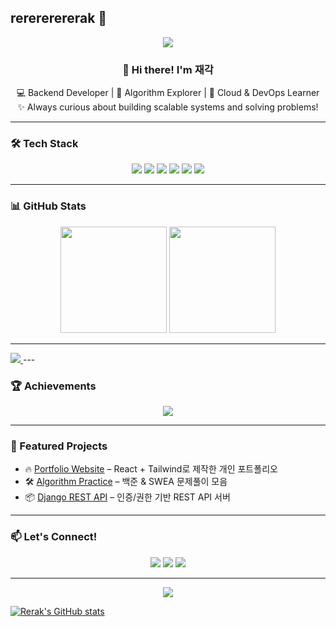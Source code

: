 ## rerererererak 👋
<!-- 헤더 배너 -->
<p align="center">
  <img src="https://capsule-render.vercel.app/api?type=waving&color=gradient&height=200&section=header&text=Welcome%20to%20재각's%20Hub!&fontSize=40&animation=fadeIn&fontAlignY=35" />
</p>

<!-- 자기소개 -->
<h3 align="center">👋 Hi there! I'm 재각</h3>
<p align="center">
  💻 Backend Developer | 🚀 Algorithm Explorer | 🌱 Cloud & DevOps Learner <br>
  ✨ Always curious about building scalable systems and solving problems!
</p>

---

### 🛠 Tech Stack
<p align="center">
  <img src="https://img.shields.io/badge/Python-3776AB?style=for-the-badge&logo=python&logoColor=white"/>
  <img src="https://img.shields.io/badge/Django-092E20?style=for-the-badge&logo=django&logoColor=white"/>
  <img src="https://img.shields.io/badge/JavaScript-FFD700?style=for-the-badge&logo=javascript&logoColor=black"/>
  <img src="https://img.shields.io/badge/React-61DAFB?style=for-the-badge&logo=react&logoColor=black"/>
  <img src="https://img.shields.io/badge/AWS-232F3E?style=for-the-badge&logo=amazon-aws&logoColor=white"/>
  <img src="https://img.shields.io/badge/Docker-2496ED?style=for-the-badge&logo=docker&logoColor=white"/>
</p>

---

### 📊 GitHub Stats
<p align="center">
  <img src="https://github-readme-stats.vercel.app/api?username=rerak&show_icons=true&theme=radical" height="170"/>
  <img src="https://github-readme-stats.vercel.app/api/top-langs/?username=rerak&layout=compact&theme=radical" height="170"/>
</p>

---
<a href="https://solved.ac/chjg0827">
    <img src="http://mazassumnida.wtf/api/v2/generate_badge?boj=chjg0827" />
  </a>
---

### 🏆 Achievements
<p align="center">
  <img src="https://github-profile-trophy.vercel.app/?username=rerak&theme=dracula&no-frame=true&margin-w=15&row=1"/>
</p>

---

### 🚀 Featured Projects
- 🔥 [Portfolio Website](https://github.com/rerak/portfolio) – React + Tailwind로 제작한 개인 포트폴리오
- 🛠️ [Algorithm Practice](https://github.com/rerak/algorithms) – 백준 & SWEA 문제풀이 모음
- 📦 [Django REST API](https://github.com/rerak/django-api) – 인증/권한 기반 REST API 서버

---

### 📫 Let's Connect!
<p align="center">
  <a href="mailto:yourmail@gmail.com"><img src="https://img.shields.io/badge/Gmail-D14836?style=for-the-badge&logo=gmail&logoColor=white"/></a>
  <a href="https://linkedin.com/in/yourprofile"><img src="https://img.shields.io/badge/LinkedIn-0077B5?style=for-the-badge&logo=linkedin&logoColor=white"/></a>
  <a href="https://velog.io/@yourvelog"><img src="https://img.shields.io/badge/Velog-20C997?style=for-the-badge&logo=velog&logoColor=white"/></a>
</p>

---

<!-- 푸터 배너 -->
<p align="center">
  <img src="https://capsule-render.vercel.app/api?type=waving&color=gradient&height=120&section=footer"/>
</p>






[![Rerak's GitHub stats](https://github-readme-stats.vercel.app/api?username=rerak&theme=dracula)](https://github.com/anuraghazra/github-readme-stats)




